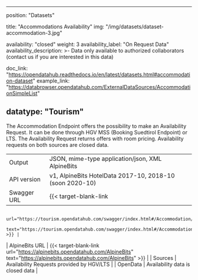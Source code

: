 

---
position: "Datasets"

title: "Accommodations Availability"
img: "/img/datasets/dataset-accommodation-3.jpg"

availability: "closed"
weight: 3
availability_label: "On Request Data"
availability_description: >-
    Data only available to authorized collaborators
    (<a id="dataset-mailto">contact&nbsp;us</a>
    if you are interested in this data)


doc_link: "https://opendatahub.readthedocs.io/en/latest/datasets.html#accommodation-dataset"
example_link: "https://databrowser.opendatahub.com/ExternalDataSources/AccommodationSimpleList"

datatype: "Tourism"
---

The Accommodation Endpoint offers the possibility to make an Availability Request.
It can be done through HGV MSS (Booking Suedtirol Endpoint) or LTS. The Availability Request returns offers with room pricing. Availability requests on both sources are closed data.

|                |                                                                                                    |
| :------------- | -------------------------------------------------------------------------------------------------- |
| Output         | JSON, mime-type application/json, XML AlpineBits                                                   |
| API version    | v1, AlpineBits HotelData 2017-10, 2018-10 (soon 2020-10)                                           |
| Swagger URL    | {{< target-blank-link
                        url="https://tourism.opendatahub.com/swagger/index.html#/Accommodation/post_v1_AccommodationAvailable"
                        text="https://tourism.opendatahub.com/swagger/index.html#/Accommodation/post_v1_AccommodationAvailable" >}} |
| AlpineBits URL | {{< target-blank-link
                        url="https://alpinebits.opendatahub.com/AlpineBits"
                        text="https://alpinebits.opendatahub.com/AlpineBits" >}}                                                   |
| Sources        | Availability Requests provided by HGV/LTS                                   |
| OpenData       | Availability data is closed data  |
